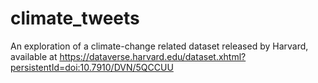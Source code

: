# climate_tweets
An exploration of a climate-change related dataset released by Harvard, available at https://dataverse.harvard.edu/dataset.xhtml?persistentId=doi:10.7910/DVN/5QCCUU
